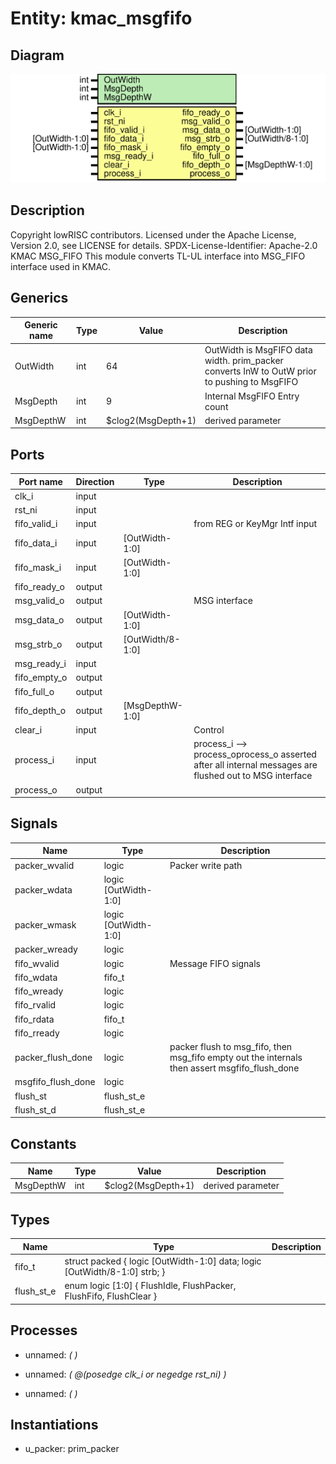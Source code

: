 # Entity: kmac_msgfifo
## Diagram
![Diagram](kmac_msgfifo.svg "Diagram")
## Description
Copyright lowRISC contributors.
 Licensed under the Apache License, Version 2.0, see LICENSE for details.
 SPDX-License-Identifier: Apache-2.0
 KMAC MSG_FIFO
 This module converts TL-UL interface into MSG_FIFO interface used in KMAC.
 
## Generics
| Generic name | Type | Value              | Description                                                                                   |
| ------------ | ---- | ------------------ | --------------------------------------------------------------------------------------------- |
| OutWidth     | int  | 64                 | OutWidth is MsgFIFO data width. prim_packer converts InW to OutW prior to pushing to MsgFIFO  |
| MsgDepth     | int  | 9                  | Internal MsgFIFO Entry count                                                                  |
| MsgDepthW    | int  | $clog2(MsgDepth+1) | derived parameter                                                                             |
## Ports
| Port name    | Direction | Type             | Description                                                                                             |
| ------------ | --------- | ---------------- | ------------------------------------------------------------------------------------------------------- |
| clk_i        | input     |                  |                                                                                                         |
| rst_ni       | input     |                  |                                                                                                         |
| fifo_valid_i | input     |                  | from REG or KeyMgr Intf input                                                                           |
| fifo_data_i  | input     | [OutWidth-1:0]   |                                                                                                         |
| fifo_mask_i  | input     | [OutWidth-1:0]   |                                                                                                         |
| fifo_ready_o | output    |                  |                                                                                                         |
| msg_valid_o  | output    |                  | MSG interface                                                                                           |
| msg_data_o   | output    | [OutWidth-1:0]   |                                                                                                         |
| msg_strb_o   | output    | [OutWidth/8-1:0] |                                                                                                         |
| msg_ready_i  | input     |                  |                                                                                                         |
| fifo_empty_o | output    |                  |                                                                                                         |
| fifo_full_o  | output    |                  |                                                                                                         |
| fifo_depth_o | output    | [MsgDepthW-1:0]  |                                                                                                         |
| clear_i      | input     |                  | Control                                                                                                 |
| process_i    | input     |                  | process_i --> process_oprocess_o asserted after all internal messages are flushed out to MSG interface  |
| process_o    | output    |                  |                                                                                                         |
## Signals
| Name               | Type                 | Description                                                                                     |
| ------------------ | -------------------- | ----------------------------------------------------------------------------------------------- |
| packer_wvalid      | logic                | Packer write path                                                                               |
| packer_wdata       | logic [OutWidth-1:0] |                                                                                                 |
| packer_wmask       | logic [OutWidth-1:0] |                                                                                                 |
| packer_wready      | logic                |                                                                                                 |
| fifo_wvalid        | logic                | Message FIFO signals                                                                            |
| fifo_wdata         | fifo_t               |                                                                                                 |
| fifo_wready        | logic                |                                                                                                 |
| fifo_rvalid        | logic                |                                                                                                 |
| fifo_rdata         | fifo_t               |                                                                                                 |
| fifo_rready        | logic                |                                                                                                 |
| packer_flush_done  | logic                | packer flush to msg_fifo, then msg_fifo empty out the internals then assert msgfifo_flush_done  |
| msgfifo_flush_done | logic                |                                                                                                 |
| flush_st           | flush_st_e           |                                                                                                 |
| flush_st_d         | flush_st_e           |                                                                                                 |
## Constants
| Name      | Type | Value              | Description       |
| --------- | ---- | ------------------ | ----------------- |
| MsgDepthW | int  | $clog2(MsgDepth+1) | derived parameter |
## Types
| Name       | Type                                                                                                                            | Description |
| ---------- | ------------------------------------------------------------------------------------------------------------------------------- | ----------- |
| fifo_t     | struct packed {     logic [OutWidth-1:0]   data;     logic [OutWidth/8-1:0] strb;    }                                          |             |
| flush_st_e | enum logic [1:0] {               FlushIdle,                     FlushPacker,           FlushFifo,                FlushClear   } |             |
## Processes
- unnamed: _(  )_

- unnamed: _( @(posedge clk_i or negedge rst_ni) )_

- unnamed: _(  )_

## Instantiations
- u_packer: prim_packer
